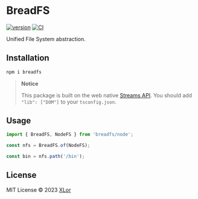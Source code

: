 # BreadFS

[![version](https://img.shields.io/npm/v/breadfs?label=breadfs)](https://www.npmjs.com/package/breadfs)
[![CI](https://github.com/yjl9903/breadfs/actions/workflows/ci.yml/badge.svg)](https://github.com/yjl9903/breadfs/actions/workflows/ci.yml)

Unified File System abstraction.

## Installation

```bash
npm i breadfs
```

> **Notice**
>
> This package is built on the web native [Streams API](https://developer.mozilla.org/en-US/docs/Web/API/Streams_API). You should add `"lib": ["DOM"]` to your `tsconfig.json`.

## Usage

```ts
import { BreadFS, NodeFS } from 'breadfs/node';

const nfs = BreadFS.of(NodeFS);

const bin = nfs.path('/bin');
```

## License

MIT License © 2023 [XLor](https://github.com/yjl9903)
